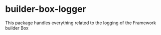 # builder-box-logger
This package handles everything related to the logging of the Framework builder Box
